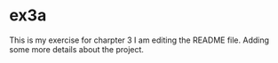 # ex3a
This is my exercise for charpter 3
I am editing the README file.
Adding some more details about the project.
